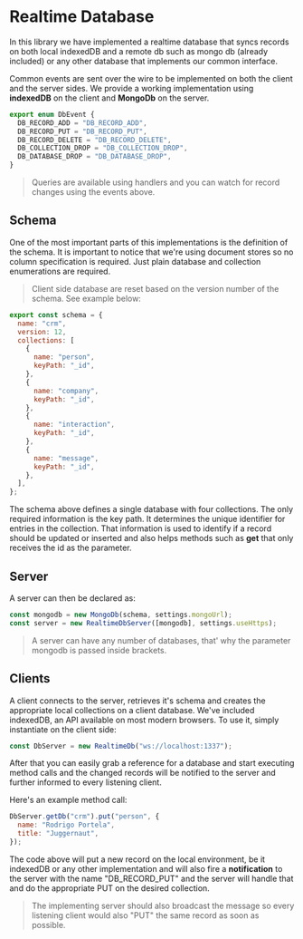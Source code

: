 # Realtime Database

In this library we have implemented a realtime database that syncs records on both local indexedDB and a remote db such as mongo db (already included) or any other database that implements our common interface.

Common events are sent over the wire to be implemented on both the client and the server sides. We provide a working implementation using **indexedDB** on the client and **MongoDb** on the server.

```javascript
export enum DbEvent {
  DB_RECORD_ADD = "DB_RECORD_ADD",
  DB_RECORD_PUT = "DB_RECORD_PUT",
  DB_RECORD_DELETE = "DB_RECORD_DELETE",
  DB_COLLECTION_DROP = "DB_COLLECTION_DROP",
  DB_DATABASE_DROP = "DB_DATABASE_DROP",
}
```

> Queries are available using handlers and you can watch for record changes using the events above.

## Schema

One of the most important parts of this implementations is the definition of the schema. It is important to notice that we're using document stores so no column specification is required. Just plain database and collection enumerations are required.

> Client side database are reset based on the version number of the schema. See example below:

```javascript
export const schema = {
  name: "crm",
  version: 12,
  collections: [
    {
      name: "person",
      keyPath: "_id",
    },
    {
      name: "company",
      keyPath: "_id",
    },
    {
      name: "interaction",
      keyPath: "_id",
    },
    {
      name: "message",
      keyPath: "_id",
    },
  ],
};
```

The schema above defines a single database with four collections. The only required information is the key path. It determines the unique identifier for entries in the collection. That information is used to identify if a record should be updated or inserted and also helps methods such as **get** that only receives the id as the parameter.

## Server

A server can then be declared as:

```javascript
const mongodb = new MongoDb(schema, settings.mongoUrl);
const server = new RealtimeDbServer([mongodb], settings.useHttps);
```

> A server can have any number of databases, that' why the parameter mongodb is passed inside brackets.

## Clients

A client connects to the server, retrieves it's schema and creates the appropriate local collections on a client database. We've included indexedDB, an API available on most modern browsers. To use it, simply instantiate on the client side:

```javascript
const DbServer = new RealtimeDb("ws://localhost:1337");
```

After that you can easily grab a reference for a database and start executing method calls and the changed records will be notified to the server and further informed to every listening client.

Here's an example method call:

```javascript
DbServer.getDb("crm").put("person", {
  name: "Rodrigo Portela",
  title: "Juggernaut",
});
```

The code above will put a new record on the local environment, be it indexedDB or any other implementation and will also fire a **notification** to the server with the name "DB_RECORD_PUT" and the server will handle that and do the appropriate PUT on the desired collection.

> The implementing server should also broadcast the message so every listening client would also "PUT" the same record as soon as possible.

